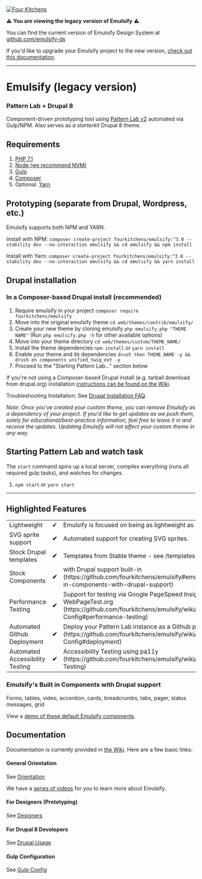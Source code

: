[![Four Kitchens](https://img.shields.io/badge/4K-Four%20Kitchens-35AA4E.svg)](https://fourkitchens.com/)

:warning: **You are viewing the legacy version of Emulsify** :warning:

You can find the current version of Emulsify Design System at [github.com/emulsify-ds](https://github.com/emulsify-ds/)

If you'd like to upgrade your Emulsify project to the new version, [check out this documentation](https://docs.emulsify.info/installation/upgrading). 

---

# Emulsify (legacy version)
### Pattern Lab + Drupal 8

Component-driven prototyping tool using [Pattern Lab v2](http://patternlab.io/) automated via Gulp/NPM. Also serves as _a starterkit_ Drupal 8 theme.

## Requirements

1.  [PHP 7.1](http://www.php.net/)
2.  [Node (we recommend NVM)](https://github.com/creationix/nvm)
3.  [Gulp](http://gulpjs.com/)
4.  [Composer](https://getcomposer.org/)
5.  Optional: [Yarn](https://github.com/yarnpkg/yarn)

## Prototyping (separate from Drupal, Wordpress, etc.)

Emulsify supports both NPM and YARN.

Install with NPM:
`composer create-project fourkitchens/emulsify:^3.0 --stability dev --no-interaction emulsify && cd emulsify && npm install`

Install with Yarn:
`composer create-project fourkitchens/emulsify:^3.0 --stability dev --no-interaction emulsify && cd emulsify && yarn install`

## Drupal installation

### In a Composer-based Drupal install (recommended)

1. Require emulsify in your project `composer require fourkitchens/emulsify`
2. Move into the original emulsify theme `cd web/themes/contrib/emulsify/`
3. Create your new theme by cloning emulsify `php emulsify.php "THEME NAME"` (Run `php emulsify.php -h` for other available options)
4. Move into your theme directory `cd web/themes/custom/THEME_NAME/`
5. Install the theme dependencies `npm install` or `yarn install`
6. Enable your theme and its dependencies `drush then THEME_NAME -y && drush en components unified_twig_ext -y`
7. Proceed to the "Starting Pattern Lab…" section below

If you're not using a Composer-based Drupal install (e.g. tarball download from drupal.org) installation [instructions can be found on the Wiki](https://github.com/fourkitchens/emulsify/wiki/Install-(without-Composer)).

Troubleshooting Installation: See [Drupal Installation FAQ](https://github.com/fourkitchens/emulsify/wiki/Install-(Composer)#drupal-installation-faq).

_Note: Once you've created your custom theme, you can remove Emulsify as a dependency of your project. If you'd like to get updates as we push them, solely for educational/best-practice information, feel free to leave it in and receive the updates. Updating Emulsify will not affect your custom theme in any way._

## Starting Pattern Lab and watch task

The `start` command spins up a local server, compiles everything (runs all required gulp tasks), and watches for changes.

1.  `npm start` or `yarn start`

---

## Highlighted Features

<table><tbody>
<tr><td>Lightweight</td><td>✔</td><td>Emulsify is focused on being as lightweight as possible.</td></tr>
<tr><td>SVG sprite support </td><td><strong>✔</strong></td><td>Automated support for creating SVG sprites.</td></tr>
<tr><td>Stock Drupal templates </td><td><strong>✔</strong></td><td>Templates from Stable theme - see /templates directory</td></tr>
<tr><td>Stock Components </td><td><strong>✔</strong></td><td>with Drupal support built-in (https://github.com/fourkitchens/emulsify#emulsifys-built-in-components-with-drupal-support)</td></tr>
<tr><td>Performance Testing </td><td><strong>✔</strong></td><td>Support for testing via Google PageSpeed Insights and WebPageTest.org (https://github.com/fourkitchens/emulsify/wiki/Gulp-Config#performance-testing)</td></tr>
<tr><td>Automated Github Deployment </td><td><strong>✔</strong></td><td>Deploy your Pattern Lab instance as a Github page (https://github.com/fourkitchens/emulsify/wiki/Gulp-Config#deployment)</td></tr>
<tr><td>Automated Accessibility Testing </td><td><strong>✔</strong></td><td>Accessibility Testing using pa11y (https://github.com/fourkitchens/emulsify/wiki/Accessibility-Testing)</td></tr>
</tbody></table>

<h3 id="components">Emulsify's Built in Components with Drupal support</h3>
Forms, tables, video, accordion, cards, breadcrumbs, tabs, pager, status messages, grid

View a [demo of these default Emulsify components](https://fourkitchens.github.io/emulsify/pattern-lab/public/).

## Documentation

Documentation is currently provided in [the Wiki](https://github.com/fourkitchens/emulsify/wiki). Here are a few basic links:

#### General Orientation

See [Orientation](https://github.com/fourkitchens/emulsify/wiki/Orientation)

We have a [series of videos](https://www.youtube.com/playlist?list=PLO9S6JjNqWsGMQLDfE8Ekt0ryrGa3g4km) for you to learn more about Emulsify.

#### For Designers (Prototyping)

See [Designers](https://github.com/fourkitchens/emulsify/wiki/For-Designers)

#### For Drupal 8 Developers

See [Drupal Usage](https://github.com/fourkitchens/emulsify/wiki/Drupal-Usage)

#### Gulp Configuration

See [Gulp Config](https://github.com/fourkitchens/emulsify/wiki/Gulp-Config)
